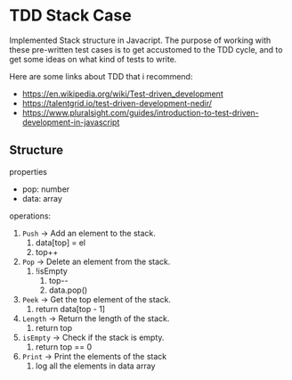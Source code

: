 # TDD Stack Case

Implemented Stack structure in Javacript. The purpose of working with these pre-written test cases is to get accustomed to the TDD cycle, and to get some ideas on what kind of tests to write.

Here are some links about TDD that i recommend:

- https://en.wikipedia.org/wiki/Test-driven_development
- https://talentgrid.io/test-driven-development-nedir/
- https://www.pluralsight.com/guides/introduction-to-test-driven-development-in-javascript

## Structure

properties

- pop: number
- data: array

operations:

1. `Push` → Add an element to the stack.
   1. data[top] = el
   2. top++
2. `Pop` → Delete an element from the stack.
   1. !isEmpty
      1. top--
      2. data.pop()
3. `Peek` → Get the top element of the stack.
   1. return data[top - 1]
4. `Length` → Return the length of the stack.
   1. return top
5. `isEmpty` → Check if the stack is empty.
   1. return top == 0
6. `Print` → Print the elements of the stack
   1. log all the elements in data array

